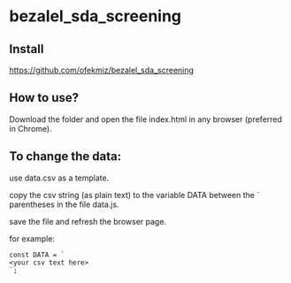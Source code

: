 # bezalel_sda_screening

Install
-----------
https://github.com/ofekmiz/bezalel_sda_screening

How to use?
-----------

Download the folder and open the file index.html in any browser (preferred in Chrome).

To change the data:
------------------

use data.csv as a template.
 
copy the csv string (as plain text) to the variable DATA between the ` parentheses in the file data.js.

save the file and refresh the browser page.

for example:
```
const DATA = `
<your csv text here>
`;
```

